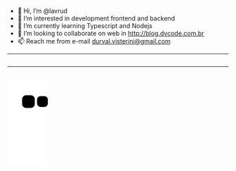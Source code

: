 - 👋 Hi, I’m @lavrud
- 👀 I’m interested in development frontend and backend
- 🌱 I’m currently learning Typescript and Nodejs
- 💞️ I’m looking to collaborate on web in http://blog.dvcode.com.br
- 📫 Reach me from e-mail durval.visterini@gmail.com
<!---
lavrud/lavrud is a ✨ special ✨ repository because its `README.md` (this file) appears on your GitHub profile.
You can click the Preview link to take a look at your changes.
--->

<center>
	<table border="0">
		<tr>
			<td colspan="2" align="center">
				<img width="600px" align="center" src=""/>
			</td>
		</tr>
		<tr>
			<td align="center">
				<img width="400px" align="left" src=""/>
			</td>
			<td align="center">
				<img width="490px" align="left" src=""/>
			</td>
		</tr>
	</table>
</center>

<br/>

<img src="https://raw.githubusercontent.com/paulosalvatore/paulosalvatore/output/github-snake.svg" align="center" />
